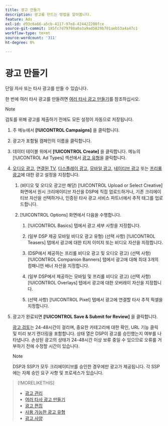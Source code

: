 ```yaml
---
title: 광고 만들기
description: 광고를 만드는 방법을 알아봅니다.
feature: Ads
exl-id: d93c6a66-a5cb-4117-97e8-424422200fce
source-git-commit: 185fc7d79798a0a3a9ad5829b701aeb53a4a47c1
workflow-type: tm+mt
source-wordcount: '311'
ht-degree: 0%

---
```


# 광고 만들기

단일 자사 또는 타사 광고를 만들 수 있습니다.

한 번에 여러 타사 광고를 만들려면 [여러 타사 광고 만들기](ad-create-third-party.md)를 참조하십시오.

>[!NOTE]
>
>검토를 위해 광고를 제출하기 전에도 모든 설정이 자동으로 저장됩니다.

1. 주 메뉴에서 **[!UICONTROL Campaigns]** 을 클릭합니다.

1. 광고가 포함될 캠페인의 이름을 클릭합니다.

1. 데이터 테이블 위에서 **[!UICONTROL Create]** 을 클릭합니다. 메뉴의 [!UICONTROL Ad Types] 섹션에서 [광고 유형](ad-types.md)을 클릭합니다.

1. [오디오 광고](ad-settings-audio.md), [연결된 TV](ad-settings-connected-tv.md), [디스플레이 광고](ad-settings-display.md), [모바일 광고](ad-settings-mobile.md), [네이티브 광고](ad-settings-native.md) 또는 [프리롤 광고](ad-settings-pre-roll.md)에 대한 광고 설정을 지정합니다.

   1. (비디오 및 오디오 광고만 해당) [!UICONTROL Upload or Select Creative] 화면에서 원시 크리에이티브 자산을 DSP에 직접 업로드하거나, 기존 크리에이티브 자산을 선택하거나, 인증된 타사 광고 서비스 파트너에서 추적 태그를 업로드합니다.

   1. [!UICONTROL Options] 화면에서 다음을 수행합니다.

      1. [!UICONTROL Basics] 탭에서 광고 세부 사항을 지정합니다.

      1. (일부 DSP 제공 모바일 비디오 광고 유형) (선택 사항) [!UICONTROL Teasers] 탭에서 광고에 대한 티저 이미지 또는 비디오 자산을 지정합니다.

      1. (DSP에서 제공하는 프리롤 비디오 광고 및 오디오 광고) (선택 사항) [!UICONTROL Companion Banners] 탭에서 광고에 대해 최대 3개의 컴패니언 배너 자산을 지정합니다.

      1. (일부 DSP에서 제공하는 모바일 및 프리롤 비디오 광고) (선택 사항) [!UICONTROL Overlays] 탭에서 광고에 대한 오버레이 자산을 지정합니다.

      1. (선택 사항) [!UICONTROL Pixel] 탭에서 광고에 연결할 타사 추적 픽셀을 지정합니다.

1. 광고가 완료되면 **[!UICONTROL Save & Submit for Review]** 을 클릭합니다.

   [광고 검토](ad-about.md)는 24-48시간이 걸리며, 중요한 카테고리에 대한 확인, URL 기능 클릭 및 미리 보기 렌더링을 포함합니다. 상태 열은 DSP이 광고를 승인했는지 여부를 나타냅니다. 손상된 광고의 상태가 24-48시간 이상 보류 중일 수 있으므로 오류를 거부하기 전에 수정할 시간이 있습니다.

   >[!NOTE]
   >
   >DSP과 SSP가 모두 크리에이티브를 승인한 경우에만 광고가 제공됩니다. 각 SSP에는 자체 승인 요구 사항 및 프로세스가 있습니다.

>[!MORELIKETHIS]
>
>* [광고 관리](ad-about.md)
>* [여러 타사 광고 만들기](ad-create-third-party.md)
>* [광고 편집](ad-edit.md)
>* [사용 가능한 광고 유형](ad-types.md)
>* [광고 사양](/help/dsp/assets/ad-specs.pdf)

